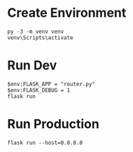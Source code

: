 # Create Environment

```
py -3 -m venv venv
venv\Scripts\activate
```

# Run Dev 

```
$env:FLASK_APP = "router.py"
$env:FLASK_DEBUG = 1
flask run
```

# Run Production

```
flask run --host=0.0.0.0
```